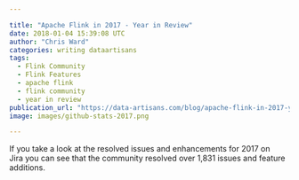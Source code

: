 ```yaml
---

title: "Apache Flink in 2017 - Year in Review"
date: 2018-01-04 15:39:08 UTC
author: "Chris Ward"
categories: writing dataartisans
tags:
  - Flink Community
  - Flink Features
  - apache flink
  - flink community
  - year in review
publication_url: "https://data-artisans.com/blog/apache-flink-in-2017-year-in-review"
image: images/github-stats-2017.png

---
```

If you take a look at&nbsp;the resolved issues and enhancements for 2017 on Jira&nbsp;you can see that the community resolved over 1,831 issues and feature additions.

